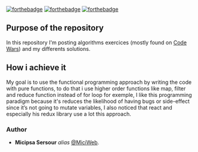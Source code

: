 [![forthebadge](https://forthebadge.com/images/badges/made-with-javascript.svg)](http://forthebadge.com)
[![forthebadge](https://forthebadge.com/images/badges/contains-tasty-spaghetti-code.svg)](http://forthebadge.com)
[![forthebadge](https://forthebadge.com/images/badges/check-it-out.svg)](http://forthebadge.com)

## Purpose of the repository
In this repository I'm posting algorithms exercices (mostly found on [Code Wars](https://www.codewars.com/dashboard)) and my differents solutions.

## How i achieve it
My goal is to use the functional programming approach by writing the code with pure functions, to do that i use higher order functions like map, filter and reduce function instead of for loop for exemple, I like this programming paradigm because it's reduces the likelihood of having bugs or side-effect since it’s not going to mutate variables, I also noticed that react and especially his redux library use a lot this approach.

### Author
* **Micipsa Sersour** _alias_ [@MiciWeb](https://github.com/MiciWeb).
